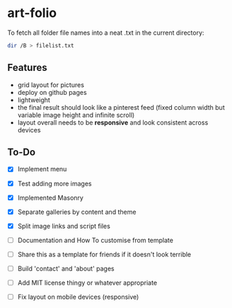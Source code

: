 # art-folio

To fetch all folder file names into a neat .txt in the current directory:
```bash
dir /B > filelist.txt
```
## Features

- grid layout for pictures
- deploy on github pages
- lightweight
- the final result should look like a pinterest feed (fixed column width but variable image height and infinite scroll)
- layout overall needs to be **responsive** and look consistent across devices

## To-Do

- [x] Implement menu
- [x] Test adding more images
- [x] Implemented Masonry
- [x] Separate galleries by content and theme
- [x] Split image links and script files
- [ ] Documentation and How To customise from template
- [ ] Share this as a template for friends if it doesn't look terrible
- [ ] Build 'contact' and 'about' pages
- [ ] Add MIT license thingy or whatever appropriate
- [ ] Fix layout on mobile devices (responsive)

